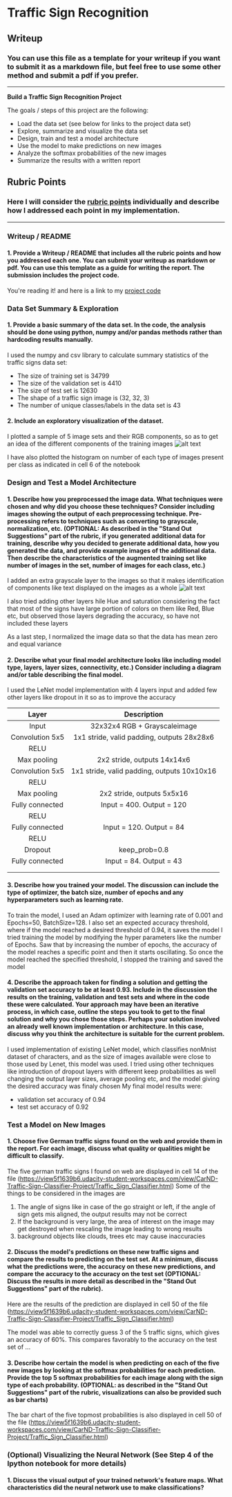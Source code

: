 # **Traffic Sign Recognition** 

## Writeup

### You can use this file as a template for your writeup if you want to submit it as a markdown file, but feel free to use some other method and submit a pdf if you prefer.

---

**Build a Traffic Sign Recognition Project**

The goals / steps of this project are the following:
* Load the data set (see below for links to the project data set)
* Explore, summarize and visualize the data set
* Design, train and test a model architecture
* Use the model to make predictions on new images
* Analyze the softmax probabilities of the new images
* Summarize the results with a written report


[//]: # (Image References)

[image1]: ./examples/RGB.PNG "Image components"
[image2]: ./examples/RGB_Gray.PNG "Added Grayscaling"
[image3]: ./examples/random_noise.jpg "Random Noise"
[image4]: ./examples/placeholder.png "Traffic Sign 1"
[image5]: ./examples/placeholder.png "Traffic Sign 2"
[image6]: ./examples/placeholder.png "Traffic Sign 3"
[image7]: ./examples/placeholder.png "Traffic Sign 4"
[image8]: ./examples/placeholder.png "Traffic Sign 5"

## Rubric Points
### Here I will consider the [rubric points](https://review.udacity.com/#!/rubrics/481/view) individually and describe how I addressed each point in my implementation.  

---
### Writeup / README

#### 1. Provide a Writeup / README that includes all the rubric points and how you addressed each one. You can submit your writeup as markdown or pdf. You can use this template as a guide for writing the report. The submission includes the project code.

You're reading it! and here is a link to my [project code](https://github.com/bhaubhau/CarND-Traffic-Sign-Classifier-Project/blob/master/Traffic_Sign_Classifier.ipynb)

### Data Set Summary & Exploration

#### 1. Provide a basic summary of the data set. In the code, the analysis should be done using python, numpy and/or pandas methods rather than hardcoding results manually.

I used the numpy and csv library to calculate summary statistics of the traffic
signs data set:

* The size of training set is 34799
* The size of the validation set is 4410
* The size of test set is 12630
* The shape of a traffic sign image is (32, 32, 3)
* The number of unique classes/labels in the data set is 43

#### 2. Include an exploratory visualization of the dataset.

I plotted a sample of 5 image sets and their RGB components, so as to get an idea of the different components of the training images
![alt text][image1]

I have also plotted the histogram on number of each type of images present per class as indicated in cell 6 of the notebook

### Design and Test a Model Architecture

#### 1. Describe how you preprocessed the image data. What techniques were chosen and why did you choose these techniques? Consider including images showing the output of each preprocessing technique. Pre-processing refers to techniques such as converting to grayscale, normalization, etc. (OPTIONAL: As described in the "Stand Out Suggestions" part of the rubric, if you generated additional data for training, describe why you decided to generate additional data, how you generated the data, and provide example images of the additional data. Then describe the characteristics of the augmented training set like number of images in the set, number of images for each class, etc.)

I added an extra grayscale layer to the images so that it makes identification of components like text displayed on the images as a whole 
![alt text][image2]

I also tried adding other layers hile Hue and saturation considering the fact that most of the signs have large portion of colors on them like Red, Blue etc, but observed those layers degrading the accuracy, so have not included these layers

As a last step, I normalized the image data so that the data has mean zero and equal variance


#### 2. Describe what your final model architecture looks like including model type, layers, layer sizes, connectivity, etc.) Consider including a diagram and/or table describing the final model.

I used the LeNet model implementation with 4 layers input and added few other layers like dropout in it so as to improve the accuracy

| Layer         		|     Description	        					| 
|:---------------------:|:---------------------------------------------:| 
| Input         		| 32x32x4 RGB + Grayscaleimage   				| 
| Convolution 5x5     	| 1x1 stride, valid padding, outputs 28x28x6 	|
| RELU					|												|
| Max pooling	      	| 2x2 stride,  outputs 14x14x6 					|
| Convolution 5x5	    | 1x1 stride, valid padding, outputs 10x10x16 	|
| RELU					|												|
| Max pooling	      	| 2x2 stride,  outputs 5x5x16 					|
| Fully connected		| Input = 400. Output = 120        				|
| RELU					|												|
| Fully connected		| Input = 120. Output = 84        				|
| RELU					|												|
| Dropout				|keep_prob=0.8									|
| Fully connected		| Input = 84. Output = 43        				|
|						|												|
|						|												|
 


#### 3. Describe how you trained your model. The discussion can include the type of optimizer, the batch size, number of epochs and any hyperparameters such as learning rate.

To train the model, I used an Adam optimizer with learning rate of 0.001 and Epochs=50, BatchSize=128. I also set an expected accuracy threshold, where if the model reached a desired threshold of 0.94, it saves the model
I tried training the model by modifying the hyper parameters like the number of Epochs. Saw that by increasing the number of epochs, the accuracy of the model reaches a specific point and then it starts oscillating. So once the model reached the specified threshold, I stopped the training and saved the model

#### 4. Describe the approach taken for finding a solution and getting the validation set accuracy to be at least 0.93. Include in the discussion the results on the training, validation and test sets and where in the code these were calculated. Your approach may have been an iterative process, in which case, outline the steps you took to get to the final solution and why you chose those steps. Perhaps your solution involved an already well known implementation or architecture. In this case, discuss why you think the architecture is suitable for the current problem.

I used implementation of existing LeNet model, which classifies nonMnist dataset of characters, and as the size of images available were close to those used by Lenet, this model was used. I tried using other techniques like introduction of dropout layers with different keep probabilities as well changing the output layer sizes, average pooling etc, and the model giving the desired accuracy was finaly chosen
My final model results were:
* validation set accuracy of 0.94
* test set accuracy of 0.92
 

### Test a Model on New Images

#### 1. Choose five German traffic signs found on the web and provide them in the report. For each image, discuss what quality or qualities might be difficult to classify.

The five german traffic signs I found on web are displayed in cell 14 of the file (https://view5f1639b6.udacity-student-workspaces.com/view/CarND-Traffic-Sign-Classifier-Project/Traffic_Sign_Classifier.html)
Some of the things to be considered in the images are 
1. The angle of signs like in case of the go straight or left, if the angle of sign gets mis aligned, the output results may not be correct
2. If the background is very large, the area of interest on the image may get destroyed when rescaling the image leading to wrong results
3. background objects like clouds, trees etc may cause inaccuracies

#### 2. Discuss the model's predictions on these new traffic signs and compare the results to predicting on the test set. At a minimum, discuss what the predictions were, the accuracy on these new predictions, and compare the accuracy to the accuracy on the test set (OPTIONAL: Discuss the results in more detail as described in the "Stand Out Suggestions" part of the rubric).

Here are the results of the prediction are displayed in cell 50 of the file (https://view5f1639b6.udacity-student-workspaces.com/view/CarND-Traffic-Sign-Classifier-Project/Traffic_Sign_Classifier.html)

The model was able to correctly guess 3 of the 5 traffic signs, which gives an accuracy of 60%. This compares favorably to the accuracy on the test set of ...

#### 3. Describe how certain the model is when predicting on each of the five new images by looking at the softmax probabilities for each prediction. Provide the top 5 softmax probabilities for each image along with the sign type of each probability. (OPTIONAL: as described in the "Stand Out Suggestions" part of the rubric, visualizations can also be provided such as bar charts)

The bar chart of the five topmost probabilities is also displayed in cell 50 of the file (https://view5f1639b6.udacity-student-workspaces.com/view/CarND-Traffic-Sign-Classifier-Project/Traffic_Sign_Classifier.html)

### (Optional) Visualizing the Neural Network (See Step 4 of the Ipython notebook for more details)
#### 1. Discuss the visual output of your trained network's feature maps. What characteristics did the neural network use to make classifications?


